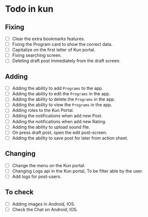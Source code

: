# Todo in kun


## Fixing

- [ ] Clear the extra bookmarks features.
- [ ] Fixing the Program card to show the correct data.
- [ ] Capitalize on the first letter of Kun portal.
- [ ] Fixing searching screen.
- [ ] Deleting draft post immediately from the draft screen.

## Adding

- [ ] Adding the ability to add `Programs` to the app.
- [ ] Adding the ability to edit the `Programs` in the app.
- [ ] Adding the ability to delete the `Programs` in the app.
- [ ] Adding the ability to view the `Programs` in the app.
- [ ] Adding roles to the Kun Portal.
- [ ] Adding the notifications when add new Post.
- [ ] Adding the notifications when add new Rating.
- [ ] Adding the ability to upload sound file.
- [ ] On press draft post, open the edit post-screen.
- [ ] Adding the ability to save post for later from action sheet.

## Changing

- [ ] Change the menu on the Kun portal.
- [ ] Changing Logs api in the Kun portal, To be filter able by the user.
- [ ] Add logs for post-users.

## To check

- [ ] Adding images in Android, IOS.
- [ ] Check the Chat on Android, IOS.
